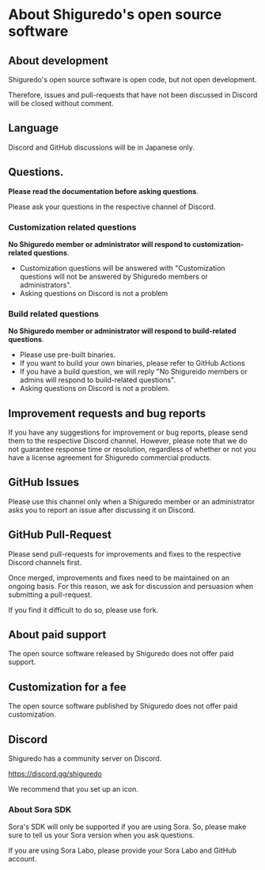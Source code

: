 # About Shiguredo's open source software

## About development

Shiguredo's open source software is open code, but not open development.

Therefore, issues and pull-requests that have not been discussed in Discord will be closed without comment.

## Language

Discord and GitHub discussions will be in Japanese only.

## Questions.

**Please read the documentation before asking questions**.

Please ask your questions in the respective channel of Discord.

### Customization related questions

**No Shiguredo member or administrator will respond to customization-related questions**.

- Customization questions will be answered with "Customization questions will not be answered by Shiguredo members or administrators".
- Asking questions on Discord is not a problem

### Build related questions

**No Shiguredo member or administrator will respond to build-related questions**.

- Please use pre-built binaries.
- If you want to build your own binaries, please refer to GitHub Actions
- If you have a build question, we will reply "No Shigureido members or admins will respond to build-related questions".
- Asking questions on Discord is not a problem.

## Improvement requests and bug reports

If you have any suggestions for improvement or bug reports, please send them to the respective Discord channel.
However, please note that we do not guarantee response time or resolution, regardless of whether or not you have a license agreement for Shiguredo commercial products.

## GitHub Issues

Please use this channel only when a Shiguredo member or an administrator asks you to report an issue after discussing it on Discord.

## GitHub Pull-Request

Please send pull-requests for improvements and fixes to the respective Discord channels first.

Once merged, improvements and fixes need to be maintained on an ongoing basis. For this reason, we ask for discussion and persuasion when submitting a pull-request.

If you find it difficult to do so, please use fork.

## About paid support

The open source software released by Shiguredo does not offer paid support.

## Customization for a fee

The open source software published by Shiguredo does not offer paid customization.

## Discord

Shiguredo has a community server on Discord.

https://discord.gg/shiguredo

We recommend that you set up an icon.

### About Sora SDK

Sora's SDK will only be supported if you are using Sora.
So, please make sure to tell us your Sora version when you ask questions.

If you are using Sora Labo, please provide your Sora Labo and GitHub account.

